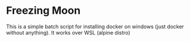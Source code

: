 # Freezing Moon

This is a simple batch script for installing docker on windows (just docker without anything).
It works over WSL (alpine distro)
